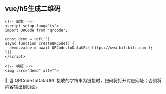 ## vue/h5生成二维码

```vue
<!-- 脚本 -->
<script setup lang="ts">
import QRCode from "qrcode";

const demo = ref('')
async function createQRCode() {
  demo.value = await QRCode.toDataURL('https://www.bilibili.com');
}()
</script>

<!-- 模板 -->
<img :src="demo" alt="">
```

:whale: 当 QRCode.toDataURL 接收的字符串为链接时，扫码将打开对应网址；否则将内容输出到页面。






